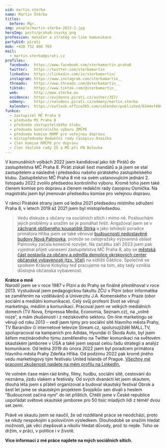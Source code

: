 ```yaml
---
uid: martin.sterba
name: Martin Štěrba
titles:
  before: Mgr.
img: people/martin-sterba-2022-2.jpg
heroImg: posts/praha8-zvysky.png
profession: manažer a stratég on-line komunikace
partyUid: pirati
mob: +420 732 408 769
mail:
  - martin.sterba@pirati.cz
profiles:
  facebook:  https://www.facebook.com/sterbamartin.praha8
  twitter:   https://twitter.com/sterbamartin
  linkedin:  https://linkedin.com/in/sterbamartin/
  instagram: https://www.instagram.com/sterbamartin__
  threads:   https://www.threads.com/@sterbamartin__
  tiktok:    https://www.tiktok.com/@sterbamartin__
  web:       http://www.sterba.eu
  evidence:  https://evidence.pirati.cz/author/357/
  odmeny:    https://nalodeni.pirati.cz/odmeny/martin.sterba
  kalendar:  https://outlook.office365.com/calendar/published/6344ef480955484988e621ec1e641e9b@praha8.cz/512551528c9b4dfc9e8a048dbbb8f76a10339014100241533638/calendar.html
funkce:
  - zastupitel MČ Praha 8
  - předseda MS Praha 8
  - předseda zastupitelského klubu
  - předseda kontrolního výboru ZMČP8
  - předseda komise RHMP pro veřejnou dopravu 
  - místopředseda Redakční rady časopisu Osmička
  - člen komise RMČP8 pro dopravu
  - člen školské rady ZŠ a MŠ při FN Bulovka
---
```


V komunálních volbách 2022 jsem kandidoval jako lídr Pirátů do zastupitelstva MČ Praha 8. Piráti získali šest mandátů a já jsem se stal zastupitelem a následně i předsedou našeho pirátského zastupitelského klubu. Zastupitelstvo MČ Praha 8 mě na svém ustanovujícím jednání 2. listopadu 2022 zvolilo předsedou kontrolního výboru. Kromě toho jsem také členem komise pro dopravu a členem redakční rady časopisu Osmička. Na magistrátu jsem byl jmenován předsedou komise pro veřejnou dopravu.

V rámci Pirátské strany jsem od ledna 2021 předsedou místního sdružení Praha 8, v letech 2019 až 2021 jsem byl místopředsedou. 

>Vedu diskuze s občany na sociálních sítích i mimo ně. Poslouchám jejich problémy a snažím se je pomáhat řešit. Angažoval jsem se v [záchraně oblíbeného koupaliště Stírka](https://praha8.pirati.cz/aktuality/stitky/koupaliste-stirka/) a jako tehdejší poradce primátora Hřiba jsem se také věnoval [budoucnosti nedostavěné budovy Nová Palmovka](https://praha8.pirati.cz/aktuality/stitky/nova-palmovka/), protože se celopražsky významná oblast Palmovky začala konečně rozvíjet. Na začátku září 2023 jsem pak vyjednal přijetí usnesení zastupitelstva MČ Praha 8, aby se [městská část postavila za občany a odmítla demolice okrskových center občanské vybavenosti (tzv. Včel)](https://praha8.pirati.cz/aktuality/zastupitelstvo-prahy8-odmita-demolici-vcel.html) na sídlišti Ďáblice. Společně se spolkem Krásné Kobylisy teď pracujeme na tom, aby tady vznikla důstojná občanská vybavenost. 


**Krátce o mně**<br/>
Narodil jsem se v roce 1987 v Plzni a do Prahy se finálně přestěhoval v roce 2013. Vystudoval jsem pedagogickou fakultu ZČU v Plzni (obor informatika se zaměřením na vzdělávání) a Univerzitu J.A. Komenského v Praze (obor sociální a mediální komunikace). Celý svůj profesní život se věnuji marketingu, médiím a komunikaci. Pracoval jsem ve velkých mediálních domech (TV Nova, Empressa Media, Economia, Seznam.cz), na „volné noze“, a mám zkušenosti i z neziskového sektoru. On-line marketingu se věnuji od roku 2013 – vedl jsem týmy pro sociální sítě hlavního města Prahy, TV Barandov či internetové televize Stream.cz, spolurozjížděl MALL.TV, spolupracoval na kampaních pro Adidas, Hyundai či Škoda Auto, byl jsem šéfem mezinárodního týmu zaměřeného na Twitter komunikaci na světovém skautském jamboree v USA a také jsem sepsal celou řadu strategií a analýz komunikace. Od ledna 2019 do února 2022 jsem byl poradcem primátora hlavního města Prahy Zdeňka Hřiba. Od podzimu 2022 pak kromě jiného vedu marketingový tým festivalu United Islands of Prague. [Všechny mé pracovní zkušenosti najdete na mém profilu na LinkedIn.](https://www.linkedin.com/in/sterbamartin)

Ve volném čase mám rád knihy, filmy, hudbu, sociální sítě, cestování do neznáma, jízdu vlakem a festivaly. Od svých dvanácti let jsem skautem, dlouhá léta jsem s přáteli organizoval a budoval skautský festival Obrok a šest let jsme se skautským projektem Svojsíkův sen dívali s heslem "Budoucnost začíná nyní" do let příštích. Chtěli jsme v České republice uspořádat světové skautské jamboree pro 50 tisíc mladých lidí z téměř dvou set zemí. 

Právě ve skautu jsem se naučil, že od rozdělané práce se neodchází, proto se nikdy nespokojím s polovičním výsledkem. Dlouhodobě se snažím hledat možnosti, jak věci zlepšovat a nikoliv hledat důvody, proč to nejde. Toho se držím, v práci, v politice i v životě.

**Více informací z mé práce najdete na mých sociálních sítích.**
